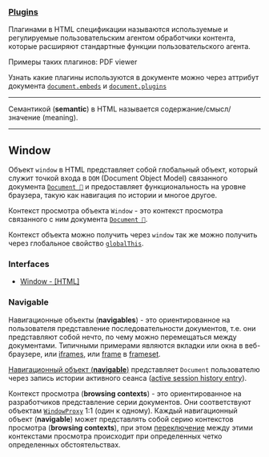### [Plugins](https://html.spec.whatwg.org/multipage/infrastructure.html#plugins)

Плагинами в HTML спецификации называются используемые и регулируемые пользовательским агентом обработчики контента, которые расширяют стандартные функции пользовательского агента.

Примеры таких плагинов: PDF viewer

<!-- TODO:  Найти больше примеров таких плагинов-->

Узнать какие плагины используются в документе можно через аттрибут документа [`document.embeds`](https://html.spec.whatwg.org/multipage/dom.html#dom-document-embeds) и [`document.plugins`](https://html.spec.whatwg.org/multipage/dom.html#dom-document-plugins)

___

Семантикой (**semantic**) в HTML называется содержание/смысл/значение (meaning).

___

## Window

Объект `window` в HTML представляет собой глобальный объект, который служит точкой входа в `DOM` (Document Object Model) связанного документа [`Document 📂`](./document.md) и предоставляет функциональность на уровне браузера, такую как навигация по истории и многое другое.

Контекст просмотра объекта `Window` - это контекст просмотра связанного с ним документа [`Document 📂`](./document.md).

Контекст объекта можно получить  через `window` так же можно получить через глобальное свойство [`globalThis`](https://tc39.es/ecma262/multipage/global-object.html#sec-globalthis).


### Interfaces
- [Window - [HTML]](https://html.spec.whatwg.org/multipage/nav-history-apis.html#window)


### Navigable

Навигационные объекты (**navigables**) - это ориентированное на пользователя представление последовательности документов, т.е. они представляют собой нечто, по чему можно перемещаться между документами. Типичными примерами являются вкладки или окна в веб-браузере, или [iframes](https://html.spec.whatwg.org/multipage/iframe-embed-object.html#the-iframe-element), или [frame](https://html.spec.whatwg.org/multipage/obsolete.html#frame) в [frameset](https://html.spec.whatwg.org/multipage/obsolete.html#frameset).

[Навигационный объект (**navigable**)](https://html.spec.whatwg.org/multipage/document-sequences.html#navigables) представляет `Document` пользователю через запись истории активного сеанса ([active session history entry](https://html.spec.whatwg.org/multipage/document-sequences.html#nav-active-history-entry)).



Контекст просмотра (**browsing contexts**) -  это ориентированное на разработчиков представление серии документов. Они соответствуют объектам [`WindowProxy`](https://html.spec.whatwg.org/multipage/nav-history-apis.html#windowproxy) 1:1 (один к одному). Каждый навигационный объект (**navigable**) может представлять собой серию контекстов просмотра (**browsing contexts**), при этом [переключение](https://html.spec.whatwg.org/multipage/browsers.html#browsing-context-group-switches-due-to-cross-origin-opener-policy) между этими контекстами просмотра происходит при определенных четко определенных обстоятельствах.
